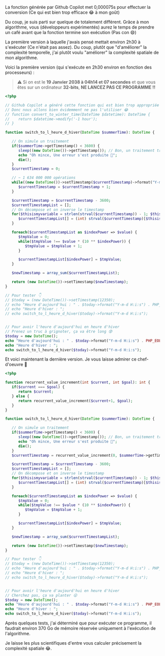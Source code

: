 La fonction générée par Github Copilot met  0,000075s pour effectuer la conversion (Ce qui est bien trop efficace 😂 à mon goût)

Du coup, je suis parti sur quelque de totalement différent. Grâce à mon algorithme, vous (développeurs expérimentés) aurez le temps de prendre un café avant que la fonction termine son exécution (Pas con 😄)

La première version à laquelle j'avais pensé mettait environ 2h30 à s'exécuter (Ce n'était pas assez). Du coup, plutôt que "d'améliorer" la complexité temporelle, j'ai plutôt voulu "améliorer" la complexité spatiale de mon algorithme.

Voici la première version (qui s'exécute en 2h30 environ en fonction des processeurs) : 

> ⚠️ Si on est le **19 Janvier 2038 à 04h14 et 07 secondes** et que vous êtes sur un ordinateur **32-bits**, **NE LANCEZ PAS CE PROGRAMME !!**

```php
<?php

// Github Copilot a généré cette fonction qui est bien trop appropriée pour notre problème.
// Donc nous allons bien évidemment ne pas l'utiliser 😂
// function convert_to_winter_time(DateTime $datetime): DateTime {
//    return $datetime->modify('-1 hour');
// }

function switch_to_l_heure_d_hiver(DateTime $summerTime): DateTime {

   // On simule un traitement
   if($summerTime->getTimestamp() < 3600) {
      sleep((new DateTime())->getTimestamp()); // Bon, un traitement très long 😂
      echo "Oh mince, Une erreur s'est produite 🤔";
      die();
   }
   $currentTimestamp = 0;

   // ~ 1 634 000 000 opérations
   while((new DateTime())->setTimestamp($currentTimestamp)->format("Y-m-d H:i:s") !== $summerTime->format("Y-m-d H:i:s")) {
      $currentTimestamp = $currentTimestamp + 1;
   }

   $currentTimestamp = $currentTimestamp - 3600;
   $currentTimestampList = [];
   // On décompose et on inverse le timestamp
   for($thisismyvariable = strlen(strval($currentTimestamp)) - 1; $thisismyvariable>= 0; $thisismyvariable = $thisismyvariable - 1) {
      $currentTimestampList[] = (int) strval($currentTimestamp)[$thisismyvariable];
   }

   foreach($currentTimestampList as $indexPower => $value) {
      $tmpValue = 0;
      while($tmpValue !== $value * (10 ** $indexPower)) {
         $tmpValue = $tmpValue + 1;
      }

      $currentTimestampList[$indexPower] = $tmpValue;
   }

   $newTimestamp = array_sum($currentTimestampList);

   return (new DateTime())->setTimestamp($newTimestamp);
}

// Pour tester 👇
// $today = (new DateTime())->setTimestamp(12350);
// echo "Heure d'aujourd'hui : " . $today->format("Y-m-d H:i:s") . PHP_EOL;
// echo "Heure d'hiver : ";
// echo switch_to_l_heure_d_hiver($today)->format("Y-m-d H:i:s");


// Pour avoir l'heure d'aujourd'hui en heure d'hiver
// Prenez un truc à grignoter, ça va être long 😰
$today = new DateTime();
echo "Heure d'aujourd'hui : " . $today->format("Y-m-d H:i:s") . PHP_EOL;
echo "Heure d'hiver : ";
echo switch_to_l_heure_d_hiver($today)->format("Y-m-d H:i:s");
```

Et voici maintenant la dernière version. Je vous laisse admirer ce chef-d'oeuvre 🤣

```php
<?php

function recurrent_value_increment(int $current, int $goal): int {
   if($current === $goal) {
      return $current;
   } else {
      return recurrent_value_increment($current+1, $goal);
   }
}

function switch_to_l_heure_d_hiver(DateTime $summerTime): DateTime {

   // On simule un traitement
   if($summerTime->getTimestamp() < 3600) {
      sleep((new DateTime())->getTimestamp()); // Bon, un traitement très long 😂
      echo "Oh mince, Une erreur s'est produite 🤔";
      die();
   }
   $currentTimestamp = recurrent_value_increment(0, $summerTime->getTimestamp());   

   $currentTimestamp = $currentTimestamp - 3600;
   $currentTimestampList = [];
   // On décompose et on inverse le timestamp
   for($thisismyvariable = strlen(strval($currentTimestamp)) - 1; $thisismyvariable>= 0; $thisismyvariable = $thisismyvariable - 1) {
      $currentTimestampList[] = (int) strval($currentTimestamp)[$thisismyvariable];
   }

   foreach($currentTimestampList as $indexPower => $value) {
      $tmpValue = 0;
      while($tmpValue !== $value * (10 ** $indexPower)) {
         $tmpValue = $tmpValue + 1;
      }

      $currentTimestampList[$indexPower] = $tmpValue;
   }

   $newTimestamp = array_sum($currentTimestampList);

   return (new DateTime())->setTimestamp($newTimestamp);
}

// Pour tester 👇
// $today = (new DateTime())->setTimestamp(12350);
// echo "Heure d'aujourd'hui : " . $today->format("Y-m-d H:i:s") . PHP_EOL;
// echo "Heure d'hiver : ";
// echo switch_to_l_heure_d_hiver($today)->format("Y-m-d H:i:s");


// Pour avoir l'heure d'aujourd'hui en heure d'hiver
// Cherchez pas, ça va planter 😛
$today = new DateTime();
echo "Heure d'aujourd'hui : " . $today->format("Y-m-d H:i:s") . PHP_EOL;
echo "Heure d'hiver : ";
echo switch_to_l_heure_d_hiver($today)->format("Y-m-d H:i:s");
```

Après quelques tests, j'ai déterminé que pour exécuter ce programme, il faudrait environ 370 Go de mémoire réservée uniquement à l'exécution de l'algorithme.

Je laisse les plus scientifiques d'entre vous calculer précisement la complexité spatiale 😂. 